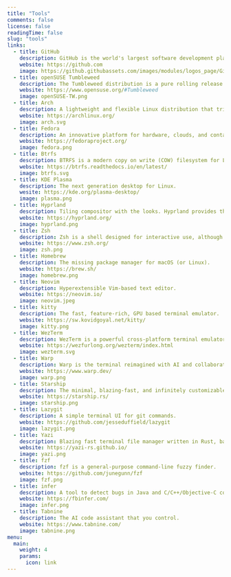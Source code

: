 ```yaml
---
title: "Tools"
comments: false
license: false
readingTime: false
slug: "tools"
links:
  - title: GitHub
    description: GitHub is the world's largest software development platform.
    website: https://github.com
    image: https://github.githubassets.com/images/modules/logos_page/GitHub-Mark.png
  - title: openSUSE Tumbleweed
    description: The Tumbleweed distribution is a pure rolling release version of openSUSE containing the latest "stable" versions of all software instead of relying on rigid periodic release cycles.
    website: https://www.opensuse.org/#Tumbleweed
    image: openSUSE-TW.png
  - title: Arch
    description: A lightweight and flexible Linux distribution that tries to Keep It Simple.
    website: https://archlinux.org/
    image: arch.svg
  - title: Fedora
    description: An innovative platform for hardware, clouds, and containers, built with love by you.
    website: https://fedoraproject.org/
    image: fedora.png
  - title: Btrfs
    description: BTRFS is a modern copy on write (COW) filesystem for Linux aimed at implementing advanced features while also focusing on fault tolerance, repair and easy administration.
    website: https://btrfs.readthedocs.io/en/latest/
    image: btrfs.svg
  - title: KDE Plasma
    description: The next generation desktop for Linux.
    wesite: https://kde.org/plasma-desktop/
    image: plasma.png
  - title: Hyprland
    description: Tiling compositor with the looks. Hyprland provides the latest Wayland features, dynamic tiling, all the eyecandy, powerful plugins and more.
    website: https://hyprland.org/
    image: hyprland.png
  - title: Zsh
    description: Zsh is a shell designed for interactive use, although it is also a powerful scripting language.
    website: https://www.zsh.org/
    image: zsh.png
  - title: Homebrew
    description: The missing package manager for macOS (or Linux).
    website: https://brew.sh/
    image: homebrew.png
  - title: Neovim
    description: Hyperextensible Vim-based text editor.
    website: https://neovim.io/
    image: neovim.jpeg
  - title: kitty
    description: The fast, feature-rich, GPU based terminal emulator.
    website: https://sw.kovidgoyal.net/kitty/
    image: kitty.png
  - title: WezTerm
    description: WezTerm is a powerful cross-platform terminal emulator and multiplexer written by @wez and implemented in Rust.
    website: https://wezfurlong.org/wezterm/index.html
    image: wezterm.svg
  - title: Warp
    description: Warp is the terminal reimagined with AI and collaborative tools for better productivity.
    website: https://www.warp.dev/
    image: warp.png
  - title: Starship
    description: The minimal, blazing-fast, and infinitely customizable prompt for any shell.
    website: https://starship.rs/
    image: starship.png
  - title: Lazygit
    description: A simple terminal UI for git commands.
    website: https://github.com/jesseduffield/lazygit
    image: lazygit.png
  - title: Yazi
    description: Blazing fast terminal file manager written in Rust, based on async I/O.
    website: https://yazi-rs.github.io/
    image: yazi.png
  - title: fzf
    description: fzf is a general-purpose command-line fuzzy finder.
    website: https://github.com/junegunn/fzf
    image: fzf.png
  - title: infer
    description: A tool to detect bugs in Java and C/C++/Objective-C code before it ships
    website: https://fbinfer.com/
    image: infer.png
  - title: Tabnine
    description: The AI code assistant that you control.
    website: https://www.tabnine.com/
    image: tabnine.png
menu:
  main:
    weight: 4
    params:
      icon: link
---
```

